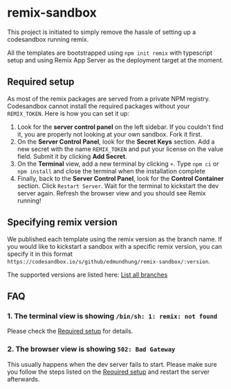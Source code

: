 # remix-sandbox

This project is initiated to simply remove the hassle of setting up a codesandbox running remix.

All the templates are bootstrapped using `npm init remix` with typescript setup and using Remix App Server as the deployment target at the moment.

## Required setup

As most of the remix packages are served from a private NPM registry. Codesandbox cannot install the required packages without your `REMIX_TOKEN`. Here is how you can set it up:

1. Look for the **server control panel** on the left sidebar. If you couldn't find it, you are properly not looking at your own sandbox. Fork it first.
2. On the **Server Control Panel**, look for the **Secret Keys** section. Add a new secret with the name `REMIX_TOKEN` and put your license on the value field. Submit it by clicking **Add Secret**.
3. On the **Terminal** view, add a new terminal by clicking `+`. Type `npm ci` or `npm install` and close the terminal when the installation complete
4. Finally, back to the **Server Control Panel**, look for the **Control Container** section. Click `Restart Server`. Wait for the terminal to kickstart the dev server again. Refresh the browser view and you should see Remix running!



## Specifying remix version

We published each template using the remix version as the branch name. If you would like to kickstart a sandbox with a specific remix version, you can specify it in this format `https://codesandbox.io/s/github/edmundhung/remix-sandbox/:version`.

The supported versions are listed here: [List all branches](https://github.com/edmundhung/remix-sandbox/branches/all)

## FAQ

### 1. The terminal view is showing `/bin/sh: 1: remix: not found`

Please check the [Required setup](#required-setup) for details.

### 2. The browser view is showing `502: Bad Gateway`

This usually happens when the dev server fails to start. Please make sure you follow the steps listed on the [Required setup](#required-setup) and restart the server afterwards.
